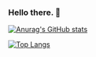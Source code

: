 ### Hello there. 👋

[![Anurag's GitHub stats](https://github-readme-stats.vercel.app/api?username=galletafromjell666&show_icons=true&theme=jolly)](https://github.com/anuraghazra/github-readme-stats)

[![Top Langs](https://github-readme-stats.vercel.app/api/top-langs/?username=galletafromjell666&layout=compact&theme=jolly)](https://github.com/anuraghazra/github-readme-stats)
<!--
**galletafromjell666/galletafromjell666** is a ✨ _special_ ✨ repository because its `README.md` (this file) appears on your GitHub profile.

Here are some ideas to get you started:

- 🔭 I’m currently working on ...
- 🌱 I’m currently learning ...
- 👯 I’m looking to collaborate on ...
- 🤔 I’m looking for help with ...
- 💬 Ask me about ...
- 📫 How to reach me: ...
- 😄 Pronouns: ...
- ⚡ Fun fact: ...
-->
